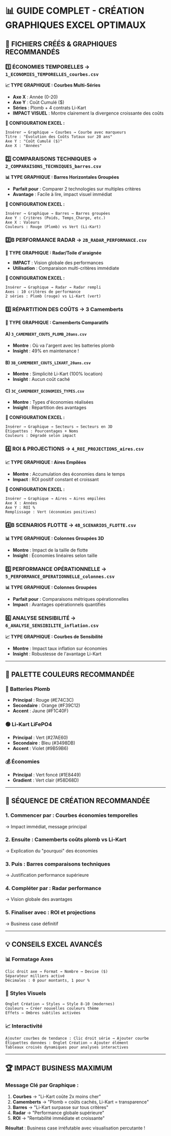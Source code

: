 # 📊 GUIDE COMPLET - CRÉATION GRAPHIQUES EXCEL OPTIMAUX

## 🎯 FICHIERS CRÉÉS & GRAPHIQUES RECOMMANDÉS

### 1️⃣ **ÉCONOMIES TEMPORELLES** → `1_ECONOMIES_TEMPORELLES_courbes.csv`
**📈 TYPE GRAPHIQUE : Courbes Multi-Séries**
- **Axe X** : Année (0-20)
- **Axe Y** : Coût Cumulé ($)
- **Séries** : Plomb + 4 contrats Li-Kart
- **IMPACT VISUEL** : Montre clairement la divergence croissante des coûts

**🎨 CONFIGURATION EXCEL :**
```
Insérer → Graphique → Courbes → Courbe avec marqueurs
Titre : "Évolution des Coûts Totaux sur 20 ans"
Axe Y : "Coût Cumulé ($)"
Axe X : "Années"
```

### 2️⃣ **COMPARAISONS TECHNIQUES** → `2_COMPARAISONS_TECHNIQUES_barres.csv`
**📊 TYPE GRAPHIQUE : Barres Horizontales Groupées**
- **Parfait pour** : Comparer 2 technologies sur multiples critères
- **Avantage** : Facile à lire, impact visuel immédiat

**🎨 CONFIGURATION EXCEL :**
```
Insérer → Graphique → Barres → Barres groupées
Axe Y : Critères (Poids, Temps_Charge, etc.)
Axe X : Valeurs
Couleurs : Rouge (Plomb) vs Vert (Li-Kart)
```

### 2️⃣B **PERFORMANCE RADAR** → `2B_RADAR_PERFORMANCE.csv`  
**🎯 TYPE GRAPHIQUE : Radar/Toile d'araignée**
- **IMPACT** : Vision globale des performances
- **Utilisation** : Comparaison multi-critères immédiate

**🎨 CONFIGURATION EXCEL :**
```
Insérer → Graphique → Radar → Radar rempli
Axes : 10 critères de performance
2 séries : Plomb (rouge) vs Li-Kart (vert)
```

### 3️⃣ **RÉPARTITION DES COÛTS** → 3 Camemberts
**🥧 TYPE GRAPHIQUE : Camemberts Comparatifs**

#### A) `3_CAMEMBERT_COUTS_PLOMB_20ans.csv`
- **Montre** : Où va l'argent avec les batteries plomb
- **Insight** : 49% en maintenance !

#### B) `3B_CAMEMBERT_COUTS_LIKART_20ans.csv`  
- **Montre** : Simplicité Li-Kart (100% location)
- **Insight** : Aucun coût caché

#### C) `3C_CAMEMBERT_ECONOMIES_TYPES.csv`
- **Montre** : Types d'économies réalisées
- **Insight** : Répartition des avantages

**🎨 CONFIGURATION EXCEL :**
```
Insérer → Graphique → Secteurs → Secteurs en 3D
Étiquettes : Pourcentages + Noms
Couleurs : Dégradé selon impact
```

### 4️⃣ **ROI & PROJECTIONS** → `4_ROI_PROJECTIONS_aires.csv`
**📈 TYPE GRAPHIQUE : Aires Empilées**
- **Montre** : Accumulation des économies dans le temps
- **Impact** : ROI positif constant et croissant

**🎨 CONFIGURATION EXCEL :**
```
Insérer → Graphique → Aires → Aires empilées
Axe X : Années
Axe Y : ROI %
Remplissage : Vert (économies positives)
```

### 4️⃣B **SCENARIOS FLOTTE** → `4B_SCENARIOS_FLOTTE.csv`
**📊 TYPE GRAPHIQUE : Colonnes Groupées 3D**
- **Montre** : Impact de la taille de flotte
- **Insight** : Économies linéaires selon taille

### 5️⃣ **PERFORMANCE OPÉRATIONNELLE** → `5_PERFORMANCE_OPERATIONNELLE_colonnes.csv`
**📊 TYPE GRAPHIQUE : Colonnes Groupées**
- **Parfait pour** : Comparaisons métriques opérationnelles
- **Impact** : Avantages opérationnels quantifiés

### 6️⃣ **ANALYSE SENSIBILITÉ** → `6_ANALYSE_SENSIBILITE_inflation.csv`
**📈 TYPE GRAPHIQUE : Courbes de Sensibilité**
- **Montre** : Impact taux inflation sur économies
- **Insight** : Robustesse de l'avantage Li-Kart

---

## 🎨 PALETTE COULEURS RECOMMANDÉE

### 🔴 **Batteries Plomb**
- **Principal** : Rouge (#E74C3C)
- **Secondaire** : Orange (#F39C12)
- **Accent** : Jaune (#F1C40F)

### 🟢 **Li-Kart LiFePO4**  
- **Principal** : Vert (#27AE60)
- **Secondaire** : Bleu (#3498DB)
- **Accent** : Violet (#9B59B6)

### 💰 **Économies**
- **Principal** : Vert foncé (#1E8449)
- **Gradient** : Vert clair (#58D68D)

---

## 🚀 SÉQUENCE DE CRÉATION RECOMMANDÉE

### 1. **Commencer par** : Courbes économies temporelles
→ Impact immédiat, message principal

### 2. **Ensuite** : Camemberts coûts plomb vs Li-Kart  
→ Explication du "pourquoi" des économies

### 3. **Puis** : Barres comparaisons techniques
→ Justification performance supérieure

### 4. **Compléter par** : Radar performance
→ Vision globale des avantages

### 5. **Finaliser avec** : ROI et projections
→ Business case définitif

---

## 💡 CONSEILS EXCEL AVANCÉS

### 📊 **Formatage Axes**
```
Clic droit axe → Format → Nombre → Devise ($)
Séparateur milliers activé
Décimales : 0 pour montants, 1 pour %
```

### 🎨 **Styles Visuels**
```
Onglet Création → Styles → Style 8-10 (modernes)
Couleurs → Créer nouvelles couleurs thème
Effets → Ombres subtiles activées
```

### 📈 **Interactivité**
```
Ajouter courbes de tendance : Clic droit série → Ajouter courbe
Étiquettes données : Onglet Création → Ajouter élément
Tableaux croisés dynamiques pour analyses interactives
```

---

## 🏆 IMPACT BUSINESS MAXIMUM

### **Message Clé par Graphique :**
1. **Courbes** → "Li-Kart coûte 2x moins cher"
2. **Camemberts** → "Plomb = coûts cachés, Li-Kart = transparence"  
3. **Barres** → "Li-Kart surpasse sur tous critères"
4. **Radar** → "Performance globale supérieure"
5. **ROI** → "Rentabilité immédiate et croissante"

**Résultat** : Business case irréfutable avec visualisation percutante !